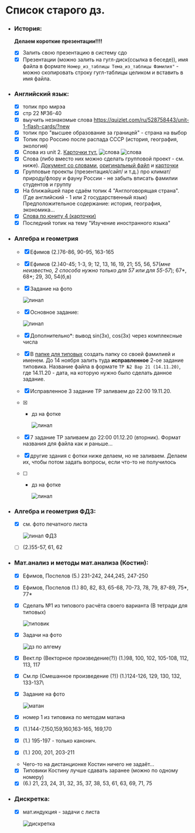 # Список старого дз.
- ### История:
    **Делаем короткие презентации!!!!**
    - [x] Залить свою презентацию в систему сдо
	- [x] Презентации (можно залить на гугл-диск(ссылка в беседе)), имя файла в формате `Номер_из_таблицы Тема_из_таблицы Фамилия"` - можно скопировать строку гугл-таблицы целиком и вставить в имя файла.
    
- ### Английский язык:

    - [x] топик про мирэа
    - [x] стр 22 №36-40 
    - [x] выучить незнакомые слова https://quizlet.com/ru/528758443/unit-1-flash-cards/?new
    - [x] топик про "высшее образование за границей" - страна на выбор
    - [x] Топик про Россию после распада СССР (история, география, экология)
    - [x] Слова из unit 2. [Карточки тут.](https://quizlet.com/_8umo4q?x=1qqt&i=1orgvy)
    ![слова](/Ресурсы/Изображения/англ_1.jpg) ![слова](/Ресурсы/Изображения/англ_2.jpg)
    - [x] Слова (либо вместо них можно сделать групповой проект - см. ниже).
        [Документ со словами](/Ресурсы/Документы/words.md), [оригинальный файл](/Ресурсы/Документы/unit3.docx) и [карточки](https://quizlet.com/ru/542944148/unit-3-flash-cards/?new)
    - [x] Групповые проекты (презентация/сайт/ и т.д.) про климат/природу/флору и фауну России - не забыть вписать фамилии студентов и группу
    - [x] На ближайшей паре сдаём топик 4 "Англоговорящая страна". (Где английский - 1 или 2 государственный язык) Предположительное содержание: история, география, экономика...
    - [x] [Слова по юниту 4 (карточки)](https://quizlet.com/ru/547590349/unit-4-flash-cards/)
    - [x] Последний топик на тему "Изучение иностранного языка"

- ### Алгебра и геометрия 
    - [x] Ефимов (2.)76-86, 90-95, 163-165
    - [x] Ефимов (2.)40-45; 1-3, 9; 12, 13, 16, 19, 21; 55, 56, 57(*мне неизвестно, 2 способа нужно только для 57 или для 55-57*); 67*, 68*; 29, 30, 54(б,в) 
    - [x] Задание на фото

        ![линал](/Ресурсы/Изображения/линал1.jpg)

    - [x] Основное задание:

        ![линал](/Ресурсы/Изображения/линал2.jpg)
    - [x] Дополнительно*: вывод sin(3x), cos(3x) через комплексные числа
    - [x] В [папке для типовых](https://drive.google.com/drive/folders/1yZzDBosCA-goPjwXN5-GJYDGfdrk-nsD?usp=sharing) создать папку со своей фамилией и именем. До 14 ноября залить туда **исправленное** 2-ое задание типовика. Название файла в формате `ТР №2 Вар 21 (14.11.20)`, где 14.11.20 - дата, на которую нужно было сделать данное задание.
    - [x] Исправленное 3 задание ТР заливаем до 22:00 19.11.20.
    - [x] + дз на фотке

        ![линал](/Ресурсы/Изображения/линал3.jpg)

    - [x] 7 задание ТР заливаем до 22:00 01.12.20 (вторник). Формат названия для файла как и раньше...
    - [x] другие здания с фотки ниже делаем, но не заливаем. Делаем их, чтобы потом задать вопросы, если что-то не получилось
    - [ ] + дз на фотке

        ![линал](/Ресурсы/Изображения/линал4.jpg)

- ### Алгебра и геометрия ФДЗ:
    - [x] см. фото печатного листа

        ![линал ФДЗ](/Ресурсы/Изображения/линал_ФДЗ_1.jpg)
    - [ ] (2.)55-57, 61, 62

- ### Мат.анализ и методы мат.анализа (Костин):
    - [x] Ефимов, Поспелов (5.) 231-242, 244,245, 247-250
    - [x] Ефимов, Поспелов (1.) 80, 82, 83, 65-68, 70-73, 78, 79, 87-89, 75*, 77*  
    - [x] Сделать №1 из типового расчёта своего варианта (В тетради для типовых) 

        ![типовик](/Ресурсы/Изображения/типовое_по_матАну.jpg)
    - [x] Задачи на фото 
        
        ![дз по алгему](/Ресурсы/Изображения/матан1.jpg)
        
    - [x] Вект.пр (Векторное произведение(?)) (1.)98, 100, 102, 105-108, 112, 113, 117
    - [x] См.пр (Смешанное произведение (?)) (1.)124-126, 129, 130, 132, 133-137\
    - [x] Задание на фото

        ![матан](/Ресурсы/Изображения/матан2.jpg)

    - [x] номер 1 из типовика по методам матана
    - [x] (1.)144-7,150,159,160,163-165, 169,170
    - [x] (1.) 195-197 - только канонич.
    - [x] (1.) 200, 201, 203-211
    - Чего-то на дистанционке Костин ничего не задаёт...
    - [x] Типовики Костину лучше сдавать заранее (можно по одному номеру)
    - [x] (6.) 21, 23, 24, 31, 32, 35, 37, 38, 53, 61, 63, 69, 71, 75

- ### Дискретка:
    - [x] мат.индукция - задачи с листа

        ![дискретка](/Ресурсы/Изображения/дискретка_1.jpg)